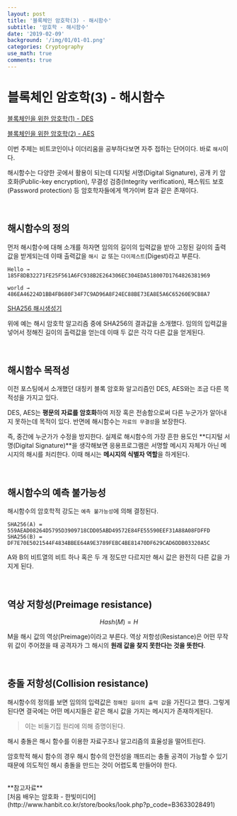 ```yaml
---
layout: post
title: '블록체인 암호학(3) - 해시함수'
subtitle: '암호학 - 해시함수'
date: '2019-02-09'
background: '/img/01/01-01.png'
categories: Cryptography
use_math: true
comments: true
---
```


# 블록체인 암호학(3) - 해시함수

[블록체인을 위한 암호학(1) - DES](<https://dongw00.github.io/Cryptography-%EB%B8%94%EB%A1%9D%EC%B2%B4%EC%9D%B8-%EC%95%94%ED%98%B8%ED%95%99(1)-DES>)

[블록체인을 위한 암호학(2) - AES](<https://dongw00.github.io/Cryptography-%EB%B8%94%EB%A1%9D%EC%B2%B4%EC%9D%B8-%EC%95%94%ED%98%B8%ED%95%99(2)-AES>)

이번 주제는 비트코인이나 이더리움을 공부하다보면 자주 접하는 단어이다. 바로 `해시`이다.

해시함수는 다양한 곳에서 활용이 되는데 디지털 서명(Digital Signature), 공개 키 암호화(Public-key encryption), 무결성 검증(Integrity verification), 패스워드 보호(Password protection) 등 암호학자들에게 맥가이버 칼과 같은 존재이다.

<br />

## 해시함수의 정의

먼저 해시함수에 대해 소개를 하자면 임의의 길이의 입력값을 받아 고정된 길이의 출력값을 받게되는데 이때 출력값을 `해시 값` 또는 `다이제스트`(Digest)라고 부른다.

    Hello → 185F8DB32271FE25F561A6FC938B2E264306EC304EDA518007D1764826381969

    world → 486EA46224D1BB4FB680F34F7C9AD96A8F24EC88BE73EA8E5A6C65260E9CB8A7

[SHA256 해시생성기](http://www.convertstring.com/ko/Hash/SHA256)

위에 예는 해시 암호학 알고리즘 중에 SHA256의 결과값을 소개했다. 임의의 입력값을 넣어서 정해진 길이의 출력값을 얻는데 이때 두 값은 각각 다른 값을 얻게된다.

<br />

## 해시함수 목적성

이전 포스팅에서 소개했던 대칭키 블록 암호화 알고리즘인 DES, AES와는 조금 다른 목적성을 가지고 있다.

DES, AES는 **평문의 자료를 암호화**하여 저장 혹은 전송함으로써 다른 누군가가 알아내지 못하는데 목적이 있다. 반면에 해시함수는 `자료의 무결성`을 보장한다.

즉, 중간에 누군가가 수정을 방지한다. 실제로 해시함수의 가장 흔한 용도인 **디지털 서명(Digital Signature)**을 생각해보면 응용프로그램은 서명할 메시지 자체가 아닌 메시지의 해시를 처리한다. 이때 해시는 **메시지의 식별자 역할**을 하게된다.

<br />

## 해시함수의 예측 불가능성

해시함수의 암호학적 강도는 `예측 불가능성`에 의해 결정된다.

    SHA256(A) = 559AEAD08264D5795D3909718CDD05ABD49572E84FE55590EEF31A88A08FDFFD
    SHA256(B) = DF7E70E5021544F4834BBEE64A9E3789FEBC4BE81470DF629CAD6DDB03320A5C

A와 B의 비트열의 비트 하나 혹은 두 개 정도만 다르지만 해시 값은 완전히 다른 값을 가지게 된다.

<br />

## 역상 저항성(Preimage resistance) <br />

$$Hash(M) = H$$

M을 해시 값의 역상(Preimage)이라고 부른다. 역상 저항성(Resistance)은 어떤 무작위 값이 주어졌을 때 공격자가 그 해시의 **원래 값을 찾지 못한다는 것을 뜻한다**.

<br />

## 충돌 저항성(Collision resistance)

해시함수의 정의를 보면 임의의 입력값은 `정해진 길이의 출력 값`을 가진다고 했다. 그렇게 된다면 결국에는 어떤 메시지들은 같은 해시 값을 가지는 메시지가 존재하게된다.

> 이는 비둘기집 원리에 의해 증명이된다.

해시 충돌은 해시 함수를 이용한 자료구조나 알고리즘의 효율성을 떨어트린다.

암호학적 해시 함수의 경우 해시 함수의 안전성을 깨뜨리는 충돌 공격이 가능할 수 있기 때문에 의도적인 해시 충돌을 만드는 것이 어렵도록 만들어야 한다.

<br />
**참고자료**<br />
[처음 배우는 암호화 - 한빛미디어](http://www.hanbit.co.kr/store/books/look.php?p_code=B3633028491)

